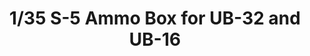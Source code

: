 ---
title: "1/35  S-5 Ammo Box for UB-32 and UB-16"
price: TBA
desc: ""
img_path: "/assets/img/DP-35022.jpg"
brand: AK
available: false
special_offer: false
new: false
soon: false
cat: "Plasticne-Makete"
subcat: "PM-DIOPARK"
subsubcat: ""
sifra: "DP-35022"
---